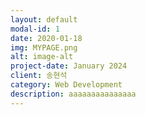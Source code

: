 ```yaml
---
layout: default
modal-id: 1
date: 2020-01-18
img: MYPAGE.png
alt: image-alt
project-date: January 2024
client: 송현석
category: Web Development
description: aaaaaaaaaaaaaaa
---
```

